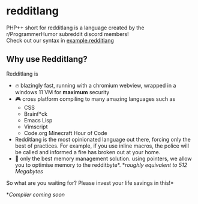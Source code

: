 # redditlang
PHP++ short for redditlang is a language created by the r/ProgrammerHumor subreddit discord members!  
Check out our syntax in [example.redditlang](example.redditlang)

## Why use Redditlang?
Redditlang is
- 🔥 blazingly fast, running with a chromium webview, wrapped in a windows 11 VM for **maximum** security
- 🎮 cross platform compiling to many amazing languages such as
  - CSS
  - Brainf*ck
  - Emacs Lisp
  - Vimscript
  - Code.org Minecraft Hour of Code
- Redditlang is the most opinionated language out there, forcing only the best of practices. For example, if you use inline macros, the police will be called and informed a fire has broken out at your home.
- 🧠 only the best memory management solution. using pointers, we allow you to optimise memory to the redditbyte*.
**roughly equivalent to 512 Megabytes*


So what are you waiting for? Please invest your life savings in this!*

**Compiler coming soon*
